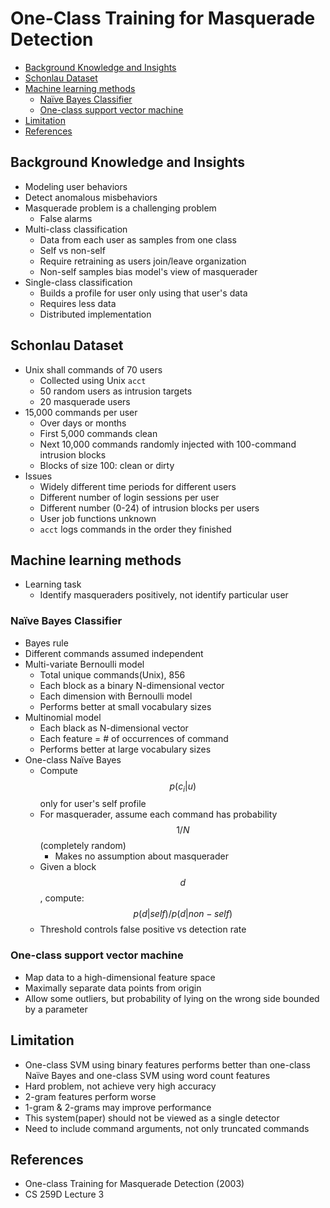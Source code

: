 # One-Class Training for Masquerade Detection

<!-- TOC -->

- [Background Knowledge and Insights](#background-knowledge-and-insights)
- [Schonlau Dataset](#schonlau-dataset)
- [Machine learning methods](#machine-learning-methods)
    - [Naïve Bayes Classifier](#naïve-bayes-classifier)
    - [One-class support vector machine](#one-class-support-vector-machine)
- [Limitation](#limitation)
- [References](#references)

<!-- /TOC -->

## Background Knowledge and Insights

* Modeling user behaviors
* Detect anomalous misbehaviors
* Masquerade problem is a challenging problem
    * False alarms
* Multi-class classification
    * Data from each user as samples from one class
    * Self vs non-self
    * Require retraining as users join/leave organization
    * Non-self samples bias model's view of masquerader
* Single-class classification
    * Builds a profile for user only using that user's data
    * Requires less data
    * Distributed implementation

## Schonlau Dataset

* Unix shall commands of 70 users
    * Collected using Unix `acct`
    * 50 random users as intrusion targets
    * 20 masquerade users
* 15,000 commands per user
    * Over days or months
    * First 5,000 commands clean
    * Next 10,000 commands randomly injected with 100-command intrusion blocks
    * Blocks of size 100: clean or dirty
* Issues
    * Widely different time periods for different users
    * Different number of login sessions per user
    * Different number (0-24) of intrusion blocks per users
    * User job functions unknown
    * `acct` logs commands in the order they finished

## Machine learning methods

* Learning task
    * Identify masqueraders positively, not identify particular user

### Naïve Bayes Classifier

* Bayes rule
* Different commands assumed independent
* Multi-variate Bernoulli model
    * Total unique commands(Unix), 856
    * Each block as a binary N-dimensional vector
    * Each dimension with Bernoulli model
    * Performs better at small vocabulary sizes
* Multinomial model
    * Each black as N-dimensional vector
    * Each feature = # of occurrences of command
    * Performs better at large vocabulary sizes
* One-class Naïve Bayes
    * Compute $$p(c_i|u)$$ only for user's self profile
    * For masquerader, assume each command has probability $$1/N$$ (completely random)
        * Makes no assumption about masquerader
    * Given a block $$d$$, compute: $$p(d|self)/p(d|non-self)$$
    * Threshold controls false positive vs detection rate

### One-class support vector machine

* Map data to a high-dimensional feature space
* Maximally separate data points from origin
* Allow some outliers, but probability of lying on the wrong side bounded by a parameter

## Limitation

* One-class SVM using binary features performs better than one-class Naïve Bayes and one-class SVM using word count features
* Hard problem, not achieve very high accuracy
* 2-gram features perform worse
* 1-gram & 2-grams may improve performance
* This system(paper) should not be viewed as a single detector
* Need to include command arguments, not only truncated commands

## References

* One-class Training for Masquerade Detection (2003)
* CS 259D Lecture 3
